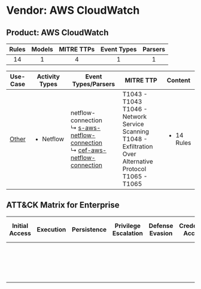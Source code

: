 Vendor: AWS CloudWatch
======================
Product: AWS CloudWatch
-----------------------
| Rules | Models | MITRE TTPs | Event Types | Parsers |
|:-----:|:------:|:----------:|:-----------:|:-------:|
|  14   |   1    |     4      |      1      |    1    |

|               Use-Case                | Activity Types            | Event Types/Parsers                                                                                                                                                                                       | MITRE TTP                                                                                                                | Content                    |
|:-------------------------------------:| ------------------------- | --------------------------------------------------------------------------------------------------------------------------------------------------------------------------------------------------------- | ------------------------------------------------------------------------------------------------------------------------ | -------------------------- |
| [Other](../UseCases/usecase_other.md) | <ul><li>Netflow</li></ul> |  netflow-connection<br> ↳ [s-aws-netflow-connection](../Parsers/parserContent_s-aws-netflow-connection.md)<br> ↳ [cef-aws-netflow-connection](../Parsers/parserContent_cef-aws-netflow-connection.md)<br> | T1043 - T1043<br>T1046 - Network Service Scanning<br>T1048 - Exfiltration Over Alternative Protocol<br>T1065 - T1065<br> | <ul><li>14 Rules</li></ul> |

ATT&CK Matrix for Enterprise
----------------------------
| Initial Access | Execution | Persistence | Privilege Escalation | Defense Evasion | Credential Access | Discovery                                                                     | Lateral Movement | Collection | Command and Control | Exfiltration                                                                                | Impact |
| -------------- | --------- | ----------- | -------------------- | --------------- | ----------------- | ----------------------------------------------------------------------------- | ---------------- | ---------- | ------------------- | ------------------------------------------------------------------------------------------- | ------ |
|                |           |             |                      |                 |                   | [Network Service Scanning](https://attack.mitre.org/techniques/T1046)<br><br> |                  |            |                     | [Exfiltration Over Alternative Protocol](https://attack.mitre.org/techniques/T1048)<br><br> |        |